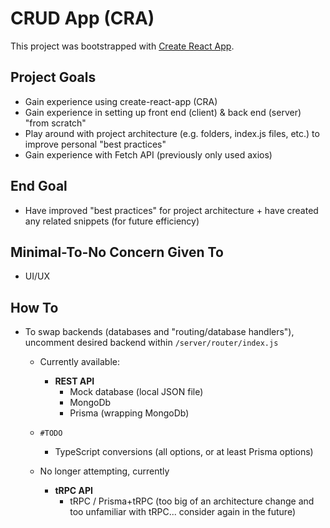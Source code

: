 # CRUD App (CRA)

This project was bootstrapped with [Create React App](https://github.com/facebook/create-react-app).

## Project Goals

- Gain experience using create-react-app (CRA)
- Gain experience in setting up front end (client) & back end (server) "from scratch"
- Play around with project architecture (e.g. folders, index.js files, etc.) to improve personal "best practices"
- Gain experience with Fetch API (previously only used axios)

## End Goal

- Have improved "best practices" for project architecture + have created any related snippets (for future efficiency)

## Minimal-To-No Concern Given To

- UI/UX

## How To

- To swap backends (databases and "routing/database handlers"), uncomment desired backend within `/server/router/index.js`
  - Currently available:
    - **REST API**
      - Mock database (local JSON file)
      - MongoDb
      - Prisma (wrapping MongoDb)
    
  - `#TODO`
    - TypeScript conversions (all options, or at least Prisma options)
  
  - No longer attempting, currently
    - **tRPC API**
      - tRPC / Prisma+tRPC (too big of an architecture change and too unfamiliar with tRPC... consider again in the future)
